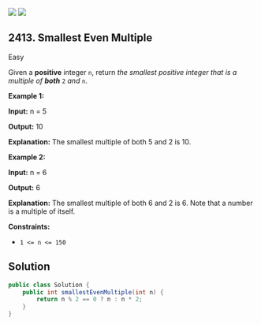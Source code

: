 [![](https://img.shields.io/github/stars/javadev/LeetCode-in-Java?label=Stars&style=flat-square)](https://github.com/javadev/LeetCode-in-Java)
[![](https://img.shields.io/github/forks/javadev/LeetCode-in-Java?label=Fork%20me%20on%20GitHub%20&style=flat-square)](https://github.com/javadev/LeetCode-in-Java/fork)

## 2413\. Smallest Even Multiple

Easy

Given a **positive** integer `n`, return _the smallest positive integer that is a multiple of **both**_ `2` _and_ `n`.

**Example 1:**

**Input:** n = 5

**Output:** 10

**Explanation:** The smallest multiple of both 5 and 2 is 10. 

**Example 2:**

**Input:** n = 6

**Output:** 6

**Explanation:** The smallest multiple of both 6 and 2 is 6. Note that a number is a multiple of itself. 

**Constraints:**

*   `1 <= n <= 150`

## Solution

```java
public class Solution {
    public int smallestEvenMultiple(int n) {
        return n % 2 == 0 ? n : n * 2;
    }
}
```